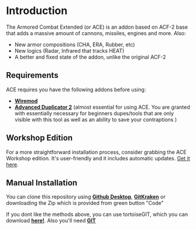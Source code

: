 # Introduction

The Armored Combat Extended (or ACE) is an addon based on ACF-2 base that adds a massive amount of cannons, missiles, engines and more. Also:

- New armor compositions (CHA, ERA, Rubber, etc)
- New logics (Radar, Infrared that tracks HEAT)
- A better and fixed state of the addon, unlike the original ACF-2

## Requirements

ACE requires you have the following addons before using:

* **[Wiremod](https://steamcommunity.com/workshop/filedetails/?id=160250458)** 
* **[Advanced Duplicator 2](https://steamcommunity.com/sharedfiles/filedetails/?id=773402917&searchtext=advanced+duplicator)** (almost essential for using ACE. You are granted with essentially necessary for beginners dupes/tools that are only visible with this tool as well as an ability to save your contraptions )

## Workshop Edition

For a more straightforward installation process, consider grabbing the ACE Workshop edition. It's user-friendly and it includes automatic updates. [Get it here](https://steamcommunity.com/sharedfiles/filedetails/?id=2512558788).

## Manual Installation

You can clone this repository using **[Github Desktop](https://desktop.github.com/)**, **[GitKraken](https://www.gitkraken.com/)**  or downloading the Zip which is provided from green button "Code"

If you dont like the methods above, you can use tortoiseGIT, which you can download **[here!](https://tortoisegit.org/)**. Also you'll need **[GIT](https://git-scm.com/downloads)**
